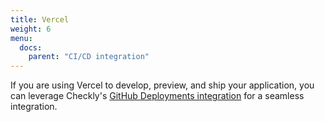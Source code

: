```yaml
---
title: Vercel
weight: 6
menu:
  docs:
    parent: "CI/CD integration"
---
```


If you are using Vercel to develop, preview, and ship your application, you can leverage Checkly's [GitHub Deployments integration](/docs/cicd/github/) for a seamless integration.